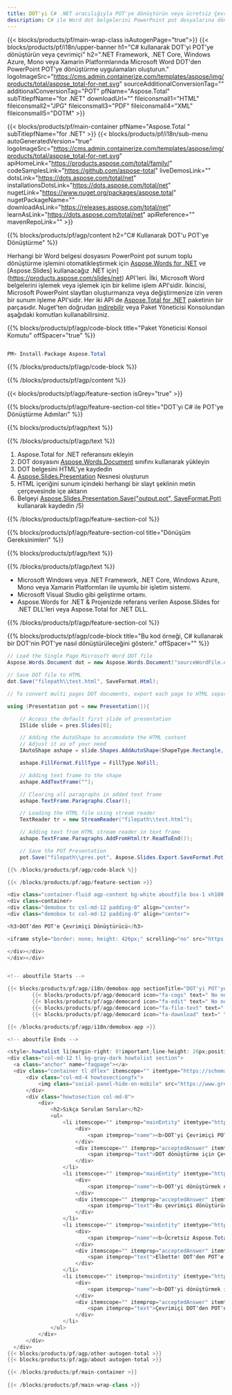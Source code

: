 ```yaml
---
title: DOT'yi C# .NET aracılığıyla POT'ye dönüştürün veya ücretsiz Çevrimiçi Dönüştürücü ile
description: C# ile Word dot belgelerini PowerPoint pot dosyalarına dönüştürün. ASP.NET veya diğer .NET uygulamaları içinde birden çok dosyayı dönüştürün.
---
```


{{< blocks/products/pf/main-wrap-class isAutogenPage="true">}}
{{< blocks/products/pf/i18n/upper-banner h1="C# kullanarak DOT'yi POT'ye dönüştürün veya çevrimiçi" h2=".NET Framework, .NET Core, Windows Azure, Mono veya Xamarin Platformlarında Microsoft Word DOT'den PowerPoint POT'ye dönüştürme uygulamaları oluşturun." logoImageSrc="https://cms.admin.containerize.com/templates/aspose/img/products/total/aspose_total-for-net.svg" sourceAdditionalConversionTag="" additionalConversionTag="POT" pfName="Aspose.Total" subTitlepfName="for .NET" downloadUrl="" fileiconsmall1="HTML" fileiconsmall2="JPG" fileiconsmall3="PDF" fileiconsmall4="XML" fileiconsmall5="DOTM" >}}

{{< blocks/products/pf/main-container pfName="Aspose.Total " subTitlepfName="for .NET" >}}
{{< blocks/products/pf/i18n/sub-menu autoGeneratedVersion="true" logoImageSrc="https://cms.admin.containerize.com/templates/aspose/img/products/total/aspose_total-for-net.svg" apiHomeLink="https://products.aspose.com/total/family/" codeSamplesLink="https://github.com/aspose-total" liveDemosLink="" dotsLink="https://dots.aspose.com/total/net" installationsDotsLink="https://dots.aspose.com/total/net" nugetLink="https://www.nuget.org/packages/aspose.total" nugetPackageName="" downloadAsLink="https://releases.aspose.com/total/net" learnAsLink="https://dots.aspose.com/total/net" apiReference="" mavenRepoLink="" >}}

{{% blocks/products/pf/agp/content h2="C# Kullanarak DOT'u POT'ye Dönüştürme" %}}

Herhangi bir Word belgesi dosyasını PowerPoint pot sunum toplu dönüştürme işlemini otomatikleştirmek için [Aspose.Words for .NET](https://products.aspose.com/words/net) ve [Aspose.Slides] kullanacağız .NET için](https://products.aspose.com/slides/net) API'leri. İlki, Microsoft Word belgelerini işlemek veya işlemek için bir kelime işlem API'sidir. İkincisi, Microsoft PowerPoint slaytları oluşturmanıza veya değiştirmenize izin veren bir sunum işleme API'sidir. Her iki API de [Aspose.Total for .NET](https://products.aspose.com/total/net) paketinin bir parçasıdır. Nuget'ten doğrudan [indirebilir](https://releases.aspose.com/) veya Paket Yöneticisi Konsolundan aşağıdaki komutları kullanabilirsiniz.

{{% blocks/products/pf/agp/code-block title="Paket Yöneticisi Konsol Komutu" offSpacer="true" %}}

```cs

PM> Install-Package Aspose.Total

```

{{% /blocks/products/pf/agp/code-block %}}

{{% /blocks/products/pf/agp/content %}}

{{< blocks/products/pf/agp/feature-section isGrey="true" >}}

{{% blocks/products/pf/agp/feature-section-col title="DOT'yi C# ile POT'ye Dönüştürme Adımları" %}}

{{% blocks/products/pf/agp/text %}}

{{% /blocks/products/pf/agp/text %}}

1. Aspose.Total for .NET referansını ekleyin
1. DOT dosyasını [Aspose.Words.Document](https://apireference.aspose.com/words/net/aspose.words/document) sınıfını kullanarak yükleyin
1. DOT belgesini HTML'ye kaydedin
1. [Aspose.Slides.Presentation](https://apireference.aspose.com/slides/net/aspose.slides/presentation) Nesnesi oluşturun
1. HTML içeriğini sunum içindeki herhangi bir slayt şeklinin metin çerçevesinde içe aktarın
1. Belgeyi [Aspose.Slides.Presentation.Save("output.pot", SaveFormat.Pot)](https://apireference.aspose.com/slides/net/aspose.slides.presentation/save/methods) kullanarak kaydedin /5)

{{% /blocks/products/pf/agp/feature-section-col %}}

{{% blocks/products/pf/agp/feature-section-col title="Dönüşüm Gereksinimleri" %}}

{{% blocks/products/pf/agp/text %}}

{{% /blocks/products/pf/agp/text %}}

- Microsoft Windows veya .NET Framework, .NET Core, Windows Azure, Mono veya Xamarin Platformları ile uyumlu bir işletim sistemi.
- Microsoft Visual Studio gibi geliştirme ortamı.
- Aspose.Words for .NET &amp; Projenizde referans verilen Aspose.Slides for .NET DLL'leri veya Aspose.Total for .NET DLL.

{{% /blocks/products/pf/agp/feature-section-col %}}

{{% blocks/products/pf/agp/code-block title="Bu kod örneği, C# kullanarak bir DOT'nin POT'ye nasıl dönüştürüleceğini gösterir." offSpacer="" %}}

```cs
// Load the Single Page Microsoft Word DOT file
Aspose.Words.Document dot = new Aspose.Words.Document("sourceWordFile.dot");

// Save DOT file to HTML 
dot.Save("filepath\\test.html", SaveFormat.Html);

// To convert multi pages DOT documents, export each page to HTML separately using Aspose.Words and then use the below code to convert to POT.

using (Presentation pot = new Presentation()){

	// Access the default first slide of presentation
	ISlide slide = pres.Slides[0];

	// Adding the AutoShape to accomodate the HTML content 
	// Adjust it as of your need
	IAutoShape ashape = slide.Shapes.AddAutoShape(ShapeType.Rectangle, 10, 10, pres.SlideSize.Size.Width - 20, pres.SlideSize.Size.Height - 10);

	ashape.FillFormat.FillType = FillType.NoFill;

	// Adding text frame to the shape
	ashape.AddTextFrame("");

	// Clearing all paragraphs in added text frame
	ashape.TextFrame.Paragraphs.Clear();

	// Loading the HTML file using stream reader
	TextReader tr = new StreamReader("filepath\\test.html");

	// Adding text from HTML stream reader in text frame
	ashape.TextFrame.Paragraphs.AddFromHtml(tr.ReadToEnd());

	// Save the POT Presentation
	pot.Save("filepath\\pres.pot", Aspose.Slides.Export.SaveFormat.Pot);

{{% /blocks/products/pf/agp/code-block %}}

{{< /blocks/products/pf/agp/feature-section >}}

<div class="container-fluid agp-content bg-white aboutfile box-1 vh100 section nopbtm">
<div class=container>
<div class="demobox tc col-md-12 padding-0" align="center">
<div class="demobox tc col-md-12 padding-0" align="center">

<h3>DOT'den POT'e Çevrimiçi Dönüştürücü</h3>

<iframe style="border: none; height: 426px;" scrolling="no" src="https://total-conversion-app-65z5r2lp.qa.k8s.dynabic.com/?to=pot&from=dot" id="child-iframe" width="80%"></iframe>

</div></div>
</div></div>


<!-- aboutfile Starts -->

{{< blocks/products/pf/agp/i18n/demobox-app sectionTitle="DOT'yi POT'ye Dönüştürmek için Ücretsiz Uygulama" sectionDescription="" >}}
        {{< blocks/products/pf/agp/democard icon="fa-cogs" text=" No need to download or setup anything." >}}
        {{< blocks/products/pf/agp/democard icon="fa-edit" text=" No need to write any code." >}}
        {{< blocks/products/pf/agp/democard icon="fa-file-text" text=" Just upload your DOTM file and hit the \"Convert\" button." >}}
        {{< blocks/products/pf/agp/democard icon="fa-download" text=" You will instantly get the download link for resultant POT file." >}}

{{< /blocks/products/pf/agp/i18n/demobox-app >}}

<!-- aboutfile Ends -->

<style>.howtolist li{margin-right: 0!important;line-height: 26px;position: relative;margin-bottom: 10px;font-size: 13px;list-style-type: none;}</style>
<div class="col-md-12 tl bg-gray-dark howtolist section">
  <a class="anchor" name="faqpage"></a>
  <div class="container tl dflex" itemscope="" itemtype="https://schema.org/FAQPage">
      <div class="col-md-4 howtosectiongfx">
          <img class="social-panel-hide-on-mobile" src="https://www.groupdocs.cloud/templates/brand/images/groupdocs/conversion/groupdocs_conversion-brand.png" alt="FAQs" width="335" height="283">
      </div>
      <div class="howtosection col-md-8">
          <div>
              <h2>Sıkça Sorulan Sorular</h2>
              <ul>
                  <li itemscope="" itemprop="mainEntity" itemtype="https://schema.org/Question">
                      <div>
                          <span itemprop="name"><b>DOT'yi Çevrimiçi POT'e nasıl dönüştürebilirim?</b></span>
                      </div>
                      <div itemscope="" itemprop="acceptedAnswer" itemtype="https://schema.org/Answer">
                          <span itemprop="text">DOT dönüştürme için Çevrimiçi Uygulama yukarıda entegre edilmiştir. Bu uygulamayı kullanmak için, DOT dosyanızı belirlenen beyaz alana sürükleyip bırakarak veya belgeyi içe aktarmak için alanın içine tıklayarak ekleyebilirsiniz. Ardından, dönüştürme işlemini başlatmak için Dönüştür düğmesine basın. DOT'den POT'e dönüştürme işlemi tamamlandıktan sonra, yeni dönüştürülen dosyanızı tek bir tıklamayla indirebilir ve bir POT dosyası biçiminde kullanımınıza sunulur.</span>
                      </div>
                  </li>
                  <li itemscope="" itemprop="mainEntity" itemtype="https://schema.org/Question">
                      <div>
                          <span itemprop="name"><b>DOT'yi dönüştürmek ne kadar sürer?</b></span>
                      </div>
                      <div itemscope="" itemprop="acceptedAnswer" itemtype="https://schema.org/Answer">
                          <span itemprop="text">Bu çevrimiçi dönüştürücü hızlı çalışır ancak öncelikle dönüştürülmekte olan DOT dosyasının boyutuna bağlıdır. Küçük DOT dosyaları için POT'e dönüştürme birkaç saniye içinde tamamlanabilir. Ancak dönüştürme kodunu bir .NET uygulamasına entegre ettiyseniz dönüştürme hızı, uygulamanızın dönüştürme işlemi için ne kadar iyi optimize edildiğine bağlı olacaktır.</span>
                      </div>
                  </li>
                  <li itemscope="" itemprop="mainEntity" itemtype="https://schema.org/Question">
                      <div>
                          <span itemprop="name"><b>Ücretsiz Aspose.Total dönüştürücü kullanarak DOT'yi POT'e dönüştürmek güvenli midir?</b></span>
                      </div>
                      <div itemscope="" itemprop="acceptedAnswer" itemtype="https://schema.org/Answer">
                          <span itemprop="text">Elbette! DOT'den POT'e dönüştürme işlemi tamamlandıktan sonra, yeni dönüştürülen POT dosyasının indirme bağlantısı anında kullanılabilir olacaktır. DOT dosyaları da dahil olmak üzere yüklenen tüm dosyalar tamamen güvenli olduğundan ve 24 saat sonra sistemden silineceğinden, dönüştürme işleminin güvenliğini de sağlar. Ayrıca, indirme bağlantıları bu süreden sonra çalışmayı durdurarak dosyalarınızın gizliliğini ve korunmasını sağlar. Entegre uygulamanın kullanımı ücretsizdir ve kullanıcıların kodu projelerine entegre etmeden önce sonuçları değerlendirebilmesi için test amacıyla tasarlanmıştır.</span>
                      </div>
                  </li>                 
                  <li itemscope="" itemprop="mainEntity" itemtype="https://schema.org/Question">
                      <div>
                          <span itemprop="name"><b>DOT'yi dönüştürmek için hangi tarayıcıyı kullanmalıyım?</b></span>
                      </div>
                      <div itemscope="" itemprop="acceptedAnswer" itemtype="https://schema.org/Answer">
                          <span itemprop="text">Çevrimiçi DOT'den POT'e dönüştürme için Google Chrome, Firefox, Opera veya Safari gibi herhangi bir modern web tarayıcısını kullanabilirsiniz. Ancak bir masaüstü uygulaması geliştiriyorsanız sorunsuz ve verimli işleme için Aspose.Total DOT Conversion API önerilir.</span>
                      </div>
                  </li>
              </ul>
          </div>
      </div>
  </div>
{{< blocks/products/pf/agp/other-autogen-total >}}
{{< blocks/products/pf/agp/about-autogen-total >}} 

{{< /blocks/products/pf/main-container >}}
    
{{< /blocks/products/pf/main-wrap-class >}}